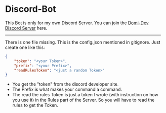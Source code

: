 # Discord-Bot

This Bot is only for my own Discord Server.
You can join the [Domi-Dev Discord Server](https://discord.gg/ATBarFq7Va "Domi-Dev Discord Server") here.

***

There is one file missing. This is the config.json mentioned in gitignore.
Just create one like this:

```json
{
    "token": "<your Token>",
    "prefix": "<your Prefix>",
    "readRulesToken": "<just a random Token>"
}
```
* You get the "token" from the discord developer site.
* The Prefix is what makes your command a command.
* The read the rules Token is just a token I wrote (with instruction on how you use it) in the Rules part of the Server. So you will have to read the rules to get the Token.
